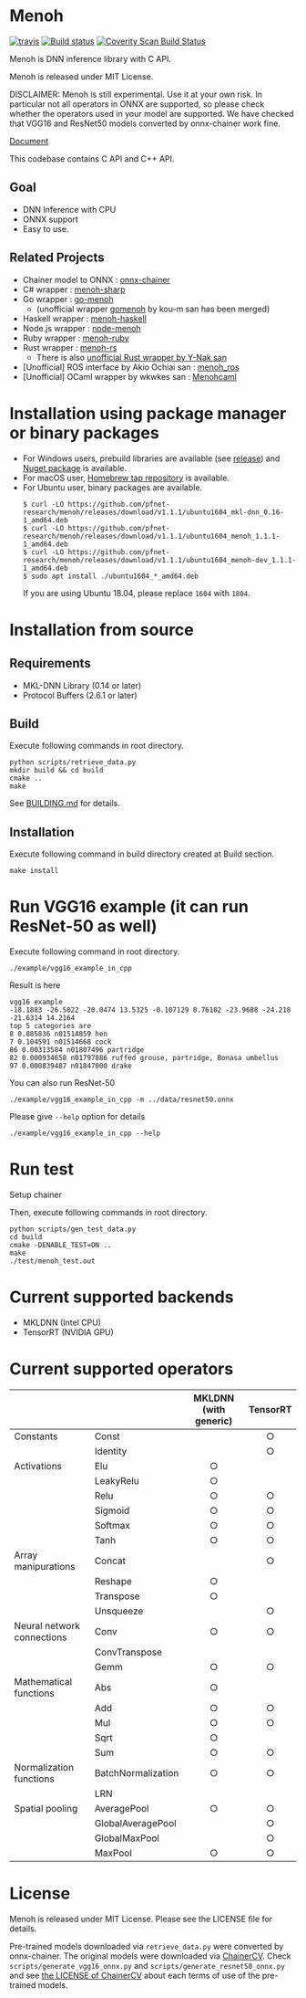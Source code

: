 # Menoh

[![travis](https://img.shields.io/travis/pfnet-research/menoh/master.svg)](https://travis-ci.org/pfnet-research/menoh) [![Build status](https://ci.appveyor.com/api/projects/status/luo2m9p5fg9jxjsh/branch/master?svg=true)](https://ci.appveyor.com/project/pfnet-research/menoh/branch/master)
[![Coverity Scan Build Status](https://scan.coverity.com/projects/16151/badge.svg)](https://scan.coverity.com/projects/pfnet-research-menoh)

Menoh is DNN inference library with C API.

Menoh is released under MIT License.

DISCLAIMER: Menoh is still experimental. Use it at your own risk.
In particular not all operators in ONNX are supported, so please check whether the operators used in your model are supported. We have checked that VGG16 and ResNet50 models converted by onnx-chainer work fine.

[Document](https://pfnet-research.github.io/menoh/)

This codebase contains C API and C++ API.

## Goal

- DNN Inference with CPU
- ONNX support
- Easy to use.

## Related Projects

- Chainer model to ONNX : [onnx-chainer](https://github.com/chainer/onnx-chainer)
- C# wrapper : [menoh-sharp](https://github.com/pfnet-research/menoh-sharp)
- Go wrapper : [go-menoh](https://github.com/pfnet-research/go-menoh)
  - (unofficial wrapper [gomenoh](https://github.com/kou-m/gomenoh) by kou-m san has been merged)
- Haskell wrapper : [menoh-haskell](https://github.com/pfnet-research/menoh-haskell)
- Node.js wrapper : [node-menoh](https://github.com/pfnet-research/node-menoh)
- Ruby wrapper : [menoh-ruby](https://github.com/pfnet-research/menoh-ruby)
- Rust wrapper : [menoh-rs](https://github.com/pfnet-research/menoh-rs)
  - There is also [unofficial Rust wrapper by Y-Nak san](https://github.com/Y-Nak/menoh-rs)
- [Unofficial] ROS interface by Akio Ochiai san : [menoh_ros](https://github.com/akio/menoh_ros)
- [Unofficial] OCaml wrapper by wkwkes san : [Menohcaml](https://github.com/wkwkes/Menohcaml)

# Installation using package manager or binary packages

- For Windows users, prebuild libraries are available (see [release](https://github.com/pfnet-research/menoh/releases)) and [Nuget package](https://www.nuget.org/packages/Menoh/) is available.
- For macOS user, [Homebrew tap repository](https://github.com/pfnet-research/homebrew-menoh) is available.
- For Ubuntu user, binary packages are available.
    ```
    $ curl -LO https://github.com/pfnet-research/menoh/releases/download/v1.1.1/ubuntu1604_mkl-dnn_0.16-1_amd64.deb
    $ curl -LO https://github.com/pfnet-research/menoh/releases/download/v1.1.1/ubuntu1604_menoh_1.1.1-1_amd64.deb
    $ curl -LO https://github.com/pfnet-research/menoh/releases/download/v1.1.1/ubuntu1604_menoh-dev_1.1.1-1_amd64.deb
    $ sudo apt install ./ubuntu1604_*_amd64.deb
    ```
    If you are using Ubuntu 18.04, please replace `1604` with `1804`.

# Installation from source

## Requirements

- MKL-DNN Library (0.14 or later)
- Protocol Buffers (2.6.1 or later)

## Build

Execute following commands in root directory.

```
python scripts/retrieve_data.py
mkdir build && cd build
cmake ..
make
```

See [BUILDING.md](BUILDING.md) for details.

## Installation

Execute following command in build directory created at Build section.

```
make install
```

# Run VGG16 example (it can run ResNet-50 as well)

Execute following command in root directory.

```
./example/vgg16_example_in_cpp
```

Result is here

```
vgg16 example
-18.1883 -26.5022 -20.0474 13.5325 -0.107129 0.76102 -23.9688 -24.218 -21.6314 14.2164 
top 5 categories are
8 0.885836 n01514859 hen
7 0.104591 n01514668 cock
86 0.00313584 n01807496 partridge
82 0.000934658 n01797886 ruffed grouse, partridge, Bonasa umbellus
97 0.000839487 n01847000 drake

```

You can also run ResNet-50

```
./example/vgg16_example_in_cpp -m ../data/resnet50.onnx
```

Please give `--help` option for details

```
./example/vgg16_example_in_cpp --help
```


# Run test

Setup chainer

Then, execute following commands in root directory.

```
python scripts/gen_test_data.py
cd build
cmake -DENABLE_TEST=ON ..
make
./test/menoh_test.out
```

# Current supported backends
- MKLDNN (Intel CPU)
- TensorRT (NVIDIA GPU)

# Current supported operators

|                            |                    | MKLDNN (with generic) | TensorRT |
|----------------------------|--------------------|:---------------------:|:--------:|
| Constants                  | Const              |                       |     ○    |
|                            | Identity           |                       |     ○    |
| Activations                | Elu                |           ○           |          |
|                            | LeakyRelu          |           ○           |          |
|                            | Relu               |           ○           |     ○    |
|                            | Sigmoid            |           ○           |     ○    |
|                            | Softmax            |           ○           |     ○    |
|                            | Tanh               |           ○           |     ○    |
| Array manipurations        | Concat             |                       |     ○    |
|                            | Reshape            |           ○           |          |
|                            | Transpose          |           ○           |          |
|                            | Unsqueeze          |                       |     ○    |
| Neural network connections | Conv               |           ○           |     ○    |
|                            | ConvTranspose      |                       |          |
|                            | Gemm               |           ○           |     ○    |
| Mathematical functions     | Abs                |           ○           |          |
|                            | Add                |           ○           |     ○    |
|                            | Mul                |           ○           |     ○    |
|                            | Sqrt               |           ○           |          |
|                            | Sum                |           ○           |     ○    |
| Normalization functions    | BatchNormalization |           ○           |     ○    |
|                            | LRN                |                       |          |
| Spatial pooling            | AveragePool        |           ○           |     ○    |
|                            | GlobalAveragePool  |                       |     ○    |
|                            | GlobalMaxPool      |                       |     ○    |
|                            | MaxPool            |           ○           |     ○    |

# License

Menoh is released under MIT License. Please see the LICENSE file for details.

Pre-trained models downloaded via `retrieve_data.py` were converted by onnx-chainer. The original models were downloaded via [ChainerCV](https://github.com/chainer/chainercv).
Check `scripts/generate_vgg16_onnx.py` and `scripts/generate_resnet50_onnx.py` and see [the LICENSE of ChainerCV](https://chainercv.readthedocs.io/en/stable/license.html) about each terms of use of the pre-trained models. 
